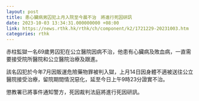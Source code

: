 ```yaml
---
layout: post
title: 患心臟病男囚犯上月入院至今晨不治　將進行死因研訊
date: 2023-10-03 13:34:31.000000000 +08:00
link: https://news.rthk.hk/rthk/ch/component/k2/1721229-20231003.htm
categories: rthk
---
```


赤柱監獄一名69歲男囚犯在公立醫院因病不治，他患有心臟病及敗血病，一直需要接受院所醫院和公立醫院治療及跟進。

該名囚犯於今年7月因販運危險藥物罪被判入獄，上月14日因身體不適被送往公立醫院接受治療，留院期間情況惡化，延至今日上午9時23分證實不治。

懲教署已將事件通知警方，死因裁判法庭將進行死因研訊。
